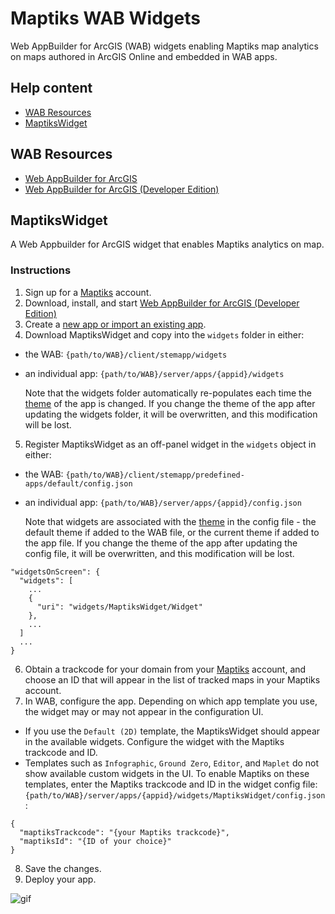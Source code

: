 # Maptiks WAB Widgets
Web AppBuilder for ArcGIS (WAB) widgets enabling Maptiks map analytics on maps authored in ArcGIS Online and embedded in WAB apps.

## Help content
* [WAB Resources](#wab-resources)
* [MaptiksWidget](#maptikswidget)

## WAB Resources
* [Web AppBuilder for ArcGIS](http://doc.arcgis.com/en/web-appbuilder/)
* [Web AppBuilder for ArcGIS (Developer Edition)](https://developers.arcgis.com/web-appbuilder/)

## MaptiksWidget
A Web Appbuilder for ArcGIS widget that enables Maptiks analytics on map.

### Instructions
1. Sign up for a [Maptiks](https://maptiks.com/) account.
2. Download, install, and start [Web AppBuilder for ArcGIS (Developer Edition)](https://developers.arcgis.com/web-appbuilder/)
3. Create a [new app or import an existing app](https://developers.arcgis.com/web-appbuilder/guide/create-import-app.htm).
4. Download MaptiksWidget and copy into the `widgets` folder in either:
  * the WAB: `{path/to/WAB}/client/stemapp/widgets`
  * an individual app: `{path/to/WAB}/server/apps/{appid}/widgets`
  
    Note that the widgets folder automatically re-populates each time the [theme](https://developers.arcgis.com/web-appbuilder/guide/themes-tab.htm) of the app is changed. If you change the theme of the app after updating the widgets folder, it will be overwritten, and this modification will be lost.
  
5. Register MaptiksWidget as an off-panel widget in the `widgets` object in either:
  * the WAB: `{path/to/WAB}/client/stemapp/predefined-apps/default/config.json`
  * an individual app: `{path/to/WAB}/server/apps/{appid}/config.json`

    Note that widgets are associated with the [theme](https://developers.arcgis.com/web-appbuilder/guide/themes-tab.htm) in the config file - the default theme if added to the WAB file, or the current theme if added to the app file. If you change the theme of the app after updating the config file, it will be overwritten, and this modification will be lost.


```
"widgetsOnScreen": {
  "widgets": [
    ...
    {
      "uri": "widgets/MaptiksWidget/Widget"
    },
    ...
  ]
  ...
}
```

6. Obtain a trackcode for your domain from your [Maptiks](https://maptiks.com/) account, and choose an ID that will appear in the list of tracked maps in your Maptiks account.
7. In WAB, configure the app. Depending on which app template you use, the widget may or may not appear in the configuration UI.
  * If you use the `Default (2D)` template, the MaptiksWidget should appear in the available widgets. Configure the widget with the Maptiks trackcode and ID.
  * Templates such as `Infographic`, `Ground Zero`, `Editor`, and `Maplet` do not show available custom widgets in the UI. To enable Maptiks on these templates, enter the Maptiks trackcode and ID in the widget config file: `{path/to/WAB}/server/apps/{appid}/widgets/MaptiksWidget/config.json`:
  
```
{
  "maptiksTrackcode": "{your Maptiks trackcode}",
  "maptiksId": "{ID of your choice}"
}
```
  
8. Save the changes.
9. Deploy your app.

![gif](gif/maptiks_demo.gif)

